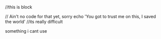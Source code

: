 //this is block

// Ain't no code for that yet, sorry
echo 'You got to trust me on this, I saved the world'
//its really difficult


something i cant use


​
